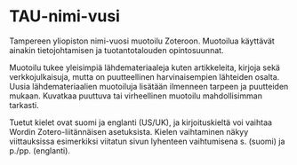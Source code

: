 # TAU-nimi-vusi

Tampereen yliopiston nimi-vuosi muotoilu Zoteroon. Muotoilua käyttävät ainakin tietojohtamisen ja tuotantotalouden opintosuunnat.

Muotoilu tukee yleisimpiä lähdemateriaaleja kuten artikkeleita, kirjoja sekä verkkojulkaisuja, mutta on puutteellinen harvinaisempien lähteiden osalta. Uusia lähdemateriaalien muotoiluja lisätään ilmenneen tarpeen ja puutteiden mukaan. Kuvatkaa puuttuva tai virheellinen muotoilu mahdollisimman tarkasti.

Tuetut kielet ovat suomi ja englanti (US/UK), ja kirjoituskieltä voi vaihtaa Wordin Zotero-liitännäisen asetuksista. Kielen vaihtaminen näkyy viittauksissa esimerkiksi viitatun sivun lyhenteen vaihtumisena s. (suomi) ja p./pp. (englanti).

